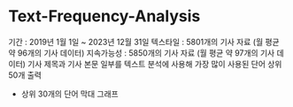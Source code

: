 # Text-Frequency-Analysis

기간 : 2019년 1월 1일 ~ 2023년 12월 31일
텍스타일 : 5801개의 기사 자료 (월 평균 약 96개의 기사 데이터)
지속가능성 : 5850개의 기사 자료 (월 평균 약 97개의 기사 데이터)
기사 제목과 기사 본문 일부를 텍스트 분석에 사용해 가장 많이 사용된 단어 상위 50개 출력

+ 상위 30개의 단어 막대 그래프

